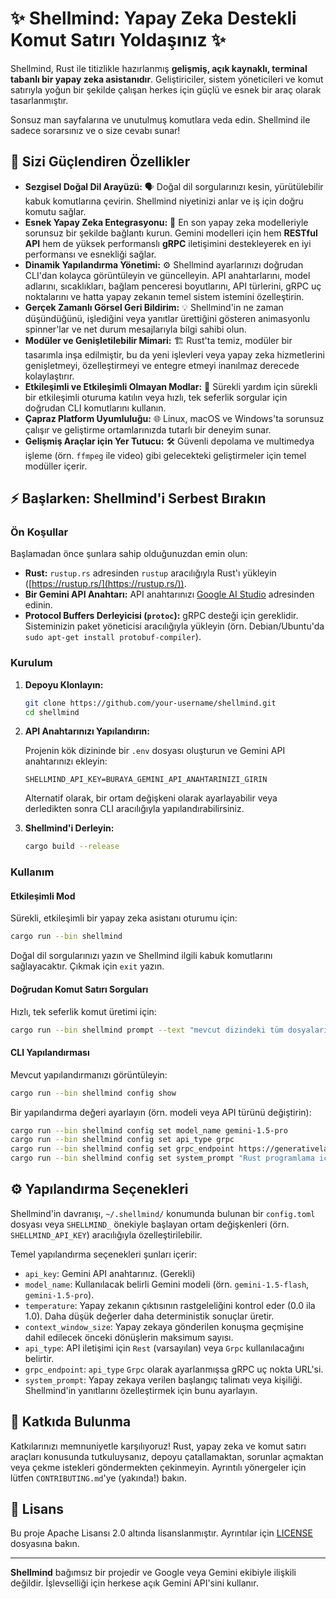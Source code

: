 # ✨ Shellmind: Yapay Zeka Destekli Komut Satırı Yoldaşınız ✨

Shellmind, Rust ile titizlikle hazırlanmış **gelişmiş, açık kaynaklı, terminal tabanlı bir yapay zeka asistanıdır**. Geliştiriciler, sistem yöneticileri ve komut satırıyla yoğun bir şekilde çalışan herkes için güçlü ve esnek bir araç olarak tasarlanmıştır.

Sonsuz man sayfalarına ve unutulmuş komutlara veda edin. Shellmind ile sadece sorarsınız ve o size cevabı sunar!

## 🚀 Sizi Güçlendiren Özellikler

*   **Sezgisel Doğal Dil Arayüzü:** 🗣️ Doğal dil sorgularınızı kesin, yürütülebilir kabuk komutlarına çevirin. Shellmind niyetinizi anlar ve iş için doğru komutu sağlar.
*   **Esnek Yapay Zeka Entegrasyonu:** 🧠 En son yapay zeka modelleriyle sorunsuz bir şekilde bağlantı kurun. Gemini modelleri için hem **RESTful API** hem de yüksek performanslı **gRPC** iletişimini destekleyerek en iyi performansı ve esnekliği sağlar.
*   **Dinamik Yapılandırma Yönetimi:** ⚙️ Shellmind ayarlarınızı doğrudan CLI'dan kolayca görüntüleyin ve güncelleyin. API anahtarlarını, model adlarını, sıcaklıkları, bağlam penceresi boyutlarını, API türlerini, gRPC uç noktalarını ve hatta yapay zekanın temel sistem istemini özelleştirin.
*   **Gerçek Zamanlı Görsel Geri Bildirim:** 💡 Shellmind'in ne zaman düşündüğünü, işlediğini veya yanıtlar ürettiğini gösteren animasyonlu spinner'lar ve net durum mesajlarıyla bilgi sahibi olun.
*   **Modüler ve Genişletilebilir Mimari:** 🏗️ Rust'ta temiz, modüler bir tasarımla inşa edilmiştir, bu da yeni işlevleri veya yapay zeka hizmetlerini genişletmeyi, özelleştirmeyi ve entegre etmeyi inanılmaz derecede kolaylaştırır.
*   **Etkileşimli ve Etkileşimli Olmayan Modlar:** 💬 Sürekli yardım için sürekli bir etkileşimli oturuma katılın veya hızlı, tek seferlik sorgular için doğrudan CLI komutlarını kullanın.
*   **Çapraz Platform Uyumluluğu:** 🌐 Linux, macOS ve Windows'ta sorunsuz çalışır ve geliştirme ortamlarınızda tutarlı bir deneyim sunar.
*   **Gelişmiş Araçlar için Yer Tutucu:** 🛠️ Güvenli depolama ve multimedya işleme (örn. `ffmpeg` ile video) gibi gelecekteki geliştirmeler için temel modüller içerir.

## ⚡ Başlarken: Shellmind'i Serbest Bırakın

### Ön Koşullar

Başlamadan önce şunlara sahip olduğunuzdan emin olun:

*   **Rust:** `rustup.rs` adresinden `rustup` aracılığıyla Rust'ı yükleyin ([https://rustup.rs/](https://rustup.rs/)).
*   **Bir Gemini API Anahtarı:** API anahtarınızı [Google AI Studio](https://aistudio.google.com/) adresinden edinin.
*   **Protocol Buffers Derleyicisi (`protoc`):** gRPC desteği için gereklidir. Sisteminizin paket yöneticisi aracılığıyla yükleyin (örn. Debian/Ubuntu'da `sudo apt-get install protobuf-compiler`).

### Kurulum

1.  **Depoyu Klonlayın:**

    ```bash
    git clone https://github.com/your-username/shellmind.git
    cd shellmind
    ```

2.  **API Anahtarınızı Yapılandırın:**

    Projenin kök dizininde bir `.env` dosyası oluşturun ve Gemini API anahtarınızı ekleyin:

    ```dotenv
    SHELLMIND_API_KEY=BURAYA_GEMINI_API_ANAHTARINIZI_GIRIN
    ```

    Alternatif olarak, bir ortam değişkeni olarak ayarlayabilir veya derledikten sonra CLI aracılığıyla yapılandırabilirsiniz.

3.  **Shellmind'i Derleyin:**

    ```bash
    cargo build --release
    ```

### Kullanım

#### Etkileşimli Mod

Sürekli, etkileşimli bir yapay zeka asistanı oturumu için:

```bash
cargo run --bin shellmind
```

Doğal dil sorgularınızı yazın ve Shellmind ilgili kabuk komutlarını sağlayacaktır. Çıkmak için `exit` yazın.

#### Doğrudan Komut Satırı Sorguları

Hızlı, tek seferlik komut üretimi için:

```bash
cargo run --bin shellmind prompt --text "mevcut dizindeki tüm dosyaları listele"
```

#### CLI Yapılandırması

Mevcut yapılandırmanızı görüntüleyin:

```bash
cargo run --bin shellmind config show
```

Bir yapılandırma değeri ayarlayın (örn. modeli veya API türünü değiştirin):

```bash
cargo run --bin shellmind config set model_name gemini-1.5-pro
cargo run --bin shellmind config set api_type grpc
cargo run --bin shellmind config set grpc_endpoint https://generativelanguage.googleapis.com
cargo run --bin shellmind config set system_prompt "Rust programlama için faydalı bir asistansın."
```

## ⚙️ Yapılandırma Seçenekleri

Shellmind'in davranışı, `~/.shellmind/` konumunda bulunan bir `config.toml` dosyası veya `SHELLMIND_` önekiyle başlayan ortam değişkenleri (örn. `SHELLMIND_API_KEY`) aracılığıyla özelleştirilebilir.

Temel yapılandırma seçenekleri şunları içerir:

*   `api_key`: Gemini API anahtarınız. (Gerekli)
*   `model_name`: Kullanılacak belirli Gemini modeli (örn. `gemini-1.5-flash`, `gemini-1.5-pro`).
*   `temperature`: Yapay zekanın çıktısının rastgeleliğini kontrol eder (0.0 ila 1.0). Daha düşük değerler daha deterministik sonuçlar üretir.
*   `context_window_size`: Yapay zekaya gönderilen konuşma geçmişine dahil edilecek önceki dönüşlerin maksimum sayısı.
*   `api_type`: API iletişimi için `Rest` (varsayılan) veya `Grpc` kullanılacağını belirtir.
*   `grpc_endpoint`: `api_type` `Grpc` olarak ayarlanmışsa gRPC uç nokta URL'si.
*   `system_prompt`: Yapay zekaya verilen başlangıç talimatı veya kişiliği. Shellmind'in yanıtlarını özelleştirmek için bunu ayarlayın.

## 🤝 Katkıda Bulunma

Katkılarınızı memnuniyetle karşılıyoruz! Rust, yapay zeka ve komut satırı araçları konusunda tutkuluysanız, depoyu çatallamaktan, sorunlar açmaktan veya çekme istekleri göndermekten çekinmeyin. Ayrıntılı yönergeler için lütfen `CONTRIBUTING.md`'ye (yakında!) bakın.

## 📜 Lisans

Bu proje Apache Lisansı 2.0 altında lisanslanmıştır. Ayrıntılar için [LICENSE](LICENSE) dosyasına bakın.

---

**Shellmind** bağımsız bir projedir ve Google veya Gemini ekibiyle ilişkili değildir. İşlevselliği için herkese açık Gemini API'sini kullanır.

